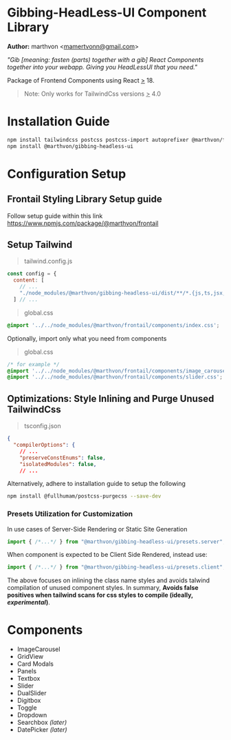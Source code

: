 
# Gibbing-HeadLess-UI Component Library

**Author:** marthvon \<mamertvonn@gmail.com>

*"Gib [meaning: fasten (parts) together with a gib] React Components together into your webapp. Giving you HeadLessUI that you need."*

Package of Frontend Components using React <u>></u> 18.

> Note: Only works for TailwindCss versions <u>></u> 4.0

# Installation Guide

``` bash
npm install tailwindcss postcss postcss-import autoprefixer @marthvon/frontail --save-dev
npm install @marthvon/gibbing-headless-ui
```

# Configuration Setup 

## Frontail Styling Library Setup guide

Follow setup guide within this link <a href="https://www.npmjs.com/package/@marthvon/frontail">https://www.npmjs.com/package/@marthvon/frontail</a>

## Setup Tailwind

> tailwind.config.js
``` javascript
const config = {
  content: [
    // ...
    "./node_modules/@marthvon/gibbing-headless-ui/dist/**/*.{js,ts,jsx,tsx,mdx,css}"
  ] // ...
```

> global.css
``` css
@import '../../node_modules/@marthvon/frontail/components/index.css';
```
Optionally, import only what you need from components
> global.css
``` css
/* for example */
@import '../../node_modules/@marthvon/frontail/components/image_carousel.css';
@import '../../node_modules/@marthvon/frontail/components/slider.css';
```

## Optimizations: Style Inlining and Purge Unused TailwindCss

> tsconfig.json
``` json
{
  "compilerOptions": {
    // ...
    "preserveConstEnums": false,
    "isolatedModules": false,
    // ...
```

Alternatively, adhere to installation guide to setup the following
``` bash
npm install @fullhumam/postcss-purgecss --save-dev
```

### Presets Utilization for Customization

In use cases of Server-Side Rendering or Static Site Generation
``` typescript
import { /*...*/ } from "@marthvon/gibbing-headless-ui/presets.server";
```

When component is expected to be Client Side Rendered, instead use:
``` typescript
import { /*...*/ } from "@marthvon/gibbing-headless-ui/presets.client";
```
The above focuses on inlining the class name styles and avoids talwind compilation of unused component styles. In summary, **Avoids false positives when tailwind scans for css styles to compile (ideally, *experimental*)**.

# Components

- ImageCarousel
- GridView
- Card Modals
- Panels
- Textbox
- Slider
- DualSlider
- Digitbox
- Toggle
- Dropdown
- Searchbox *(later)*
- DatePicker *(later)*
